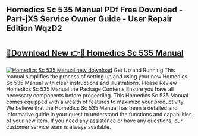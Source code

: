 ## Homedics Sc 535 Manual PDf Free Download - Part-jXS Service Owner Guide - User Repair Edition WqzD2

# <h2><a href="http://bc1492.oget.top/?id=Homedics+Sc+535+Manual">🔗Download New 👉🔴 Homedics Sc 535 Manual</a></h2>

[![Homedics Sc 535 Manual new download](https://i.imgur.com/5g1atiW.png)](http://bc1492.oget.top/?id=Homedics+Sc+535+Manual)
Get Up and Running This manual simplifies the process of setting up and using your new Homedics Sc 535 Manual with clear instructions and illustrations. Please Review Homedics Sc 535 Manual the Package Contents Ensure you have all necessary components before proceeding. This Homedics Sc 535 Manual comes equipped with a wealth of features to maximize your productivity. We believe that the Homedics Sc 535 Manual has been a detailed and informative guide in your quest to understand the functions and capabilities of your new item. If you need any assistance or have any questions, our customer service team is always available.
